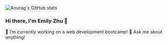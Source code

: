 ![Anurag's GitHub stats](https://github-readme-stats.vercel.app/api?username=itswindee&show_icons=true&theme=radical)

### Hi there, I'm Emily Zhu 👋

🔭 I’m currently working on a web development bootcamp!
💬 Ask me about anything!

<!--
**itswindee/itswindee** is a ✨ _special_ ✨ repository because its `README.md` (this file) appears on your GitHub profile.

Here are some ideas to get you started:

- 🌱 I’m currently learning ...
- 👯 I’m looking to collaborate on ...
- 🤔 I’m looking for help with ...

- 📫 How to reach me:
- 😄 Pronouns: ...
- ⚡ Fun fact: ...
-->
